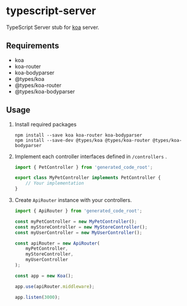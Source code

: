 # typescript-server

TypeScript Server stub for [koa](https://github.com/koajs/koa) server.

## Requirements

- koa
- koa-router
- koa-bodyparser
- @types/koa
- @types/koa-router
- @types/koa-bodyparser

## Usage

1. Install required packages

    ```shell
    npm install --save koa koa-router koa-bodyparser
    npm install --save-dev @types/koa @types/koa-router @types/koa-bodyparser
    ```

2. Implement each controller interfaces defined in `/controllers` .

    ```typescript
    import { PetController } from 'generated_code_root';

    export class MyPetController implements PetController {
        // Your implementation
    }
    ```

3. Create `ApiRouter` instance with your controllers.

    ```typescript
    import { ApiRouter } from 'generated_code_root';

    const myPetController = new MyPetController();
    const myStoreController = new MyStoreController();
    const myUserController = new MyUserController();

    const apiRouter = new ApiRouter(
        myPetController,
        myStoreController,
        myUserController
    );

    const app = new Koa();

    app.use(apiRouter.middleware);

    app.listen(3000);
    ```
